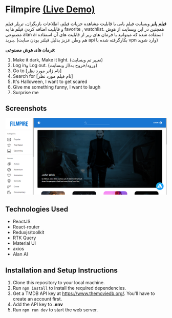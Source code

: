 # Filmpire [(Live Demo)](https://filmpire1.netlify.app/)

**فیلم پایر** وبسایت فیلم یابی با قابلیت مشاهده جزيات فیلم، اطلاعات بازیگران، تریلر فیلم و قابلیت اضافه کردن فیلم ها به favorite , watchlist. همچنین در این وبسایت از هوش مصنوعی alan ai استفاده شده که میتوانید با فرمان های زیر از قابلیت های آن استفاده ببرید. (هم وطن عزیز بدلیل فیلتر بودن سایت api بکارگرفته شده با vpn وارد شوید) 

**فرمان های هوش مصنوعی**:
1. Make it dark, Make it light. (تغییر تم وبسایت)
2. Log inو Log out. (ورود/خروج به/از وبسایت)
3. Go to [نام ژانر مورد نظر]
4. Search for [نام فیلم مورد نظر]
5. It's Halloween, I want to get scared
6. Give me something funny, I want to laugh
7. Surprise me


## Screenshots
![Filmpire website screenshot](/public/website-screenshot.png)

## Technologies Used

* ReactJS
* React-router
* Reduxjs/toolkit
* RTK Query
* Material UI
* axios
* Alan AI

## Installation and Setup Instructions

1. Clone this repository to your local machine.
2. Run `npm install` to install the required dependencies.
3. Get a TMDB API key at https://www.themoviedb.org/. You'll have to create an account first. 
4. Add the API key to **.env**
5. Run `npm run dev` to start the web server.
